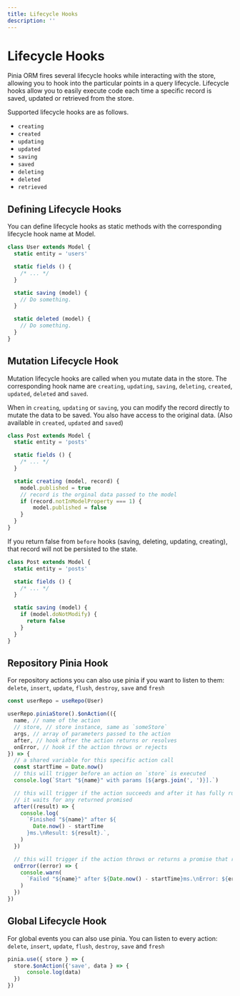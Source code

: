 ```yaml
---
title: Lifecycle Hooks
description: ''
---
```


# Lifecycle Hooks

Pinia ORM fires several lifecycle hooks while interacting with the store, allowing you to hook into the particular points in a query lifecycle. Lifecycle hooks allow you to easily execute code each time a specific record is saved, updated or retrieved from the store.

Supported lifecycle hooks are as follows.

- `creating`
- `created`
- `updating`
- `updated`
- `saving`
- `saved`
- `deleting`
- `deleted`
- `retrieved`

## Defining Lifecycle Hooks

You can define lifecycle hooks as static methods with the corresponding lifecycle hook name at Model.

```js
class User extends Model {
  static entity = 'users'

  static fields () {
    /* ... */
  }

  static saving (model) {
    // Do something.
  }

  static deleted (model) {
    // Do something.
  }
}
```

## Mutation Lifecycle Hook

Mutation lifecycle hooks are called when you mutate data in the store. The corresponding hook name are `creating`, `updating`, `saving`, `deleting`, `created`, `updated`, `deleted` and `saved`.

When in `creating`, `updating` or `saving`, you can modify the record directly to mutate the data to be saved. You also have access
to the original data. (Also available in `created`, `updated` and `saved`)

```js
class Post extends Model {
  static entity = 'posts'

  static fields () {
    /* ... */
  }

  static creating (model, record) {
    model.published = true
    // record is the orginal data passed to the model
    if (record.notInModelProperty === 1) {
        model.published = false
    }
  }
}
```

If you return false from `before` hooks (saving, deleting, updating, creating), that record will not be persisted to the state.

```js
class Post extends Model {
  static entity = 'posts'

  static fields () {
    /* ... */
  }

  static saving (model) {
    if (model.doNotModify) {
      return false
    }
  }
}
```

## Repository Pinia Hook

For repository actions you can also use pinia if you want to listen to them:
`delete`, `insert`, `update`, `flush`, `destroy`, `save` and `fresh`

````js
const userRepo = useRepo(User)

userRepo.piniaStore().$onAction(({
  name, // name of the action
  // store, // store instance, same as `someStore`
  args, // array of parameters passed to the action
  after, // hook after the action returns or resolves
  onError, // hook if the action throws or rejects
}) => {
  // a shared variable for this specific action call
  const startTime = Date.now()
  // this will trigger before an action on `store` is executed
  console.log(`Start "${name}" with params [${args.join(', ')}].`)

  // this will trigger if the action succeeds and after it has fully run.
  // it waits for any returned promised
  after((result) => {
    console.log(
      `Finished "${name}" after ${
        Date.now() - startTime
      }ms.\nResult: ${result}.`,
    )
  })

  // this will trigger if the action throws or returns a promise that rejects
  onError((error) => {
    console.warn(
      `Failed "${name}" after ${Date.now() - startTime}ms.\nError: ${error}.`,
    )
  })
})

````

## Global Lifecycle Hook

For global events you can also use pinia. You can listen to every action:
`delete`, `insert`, `update`, `flush`, `destroy`, `save` and `fresh`

```js
pinia.use({ store } => {
  store.$onAction({'save', data } => {
      console.log(data)
  })
})
```
